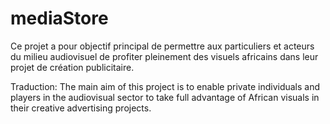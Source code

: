 # mediaStore
 Ce projet a pour objectif principal de permettre aux particuliers et acteurs du milieu audiovisuel de profiter pleinement des visuels africains dans leur projet de création publicitaire.

Traduction:
 The main aim of this project is to enable private individuals and players in the audiovisual sector to take full advantage of African visuals in their creative advertising projects.
